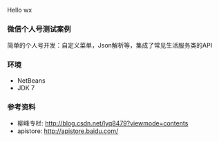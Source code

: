 Hello wx

### 微信个人号测试案例

简单的个人号开发：自定义菜单，Json解析等，集成了常见生活服务类的API

### 环境

* NetBeans
* JDK 7


### 参考资料

* 柳峰专栏: http://blog.csdn.net/lyq8479?viewmode=contents
* apistore: http://apistore.baidu.com/

